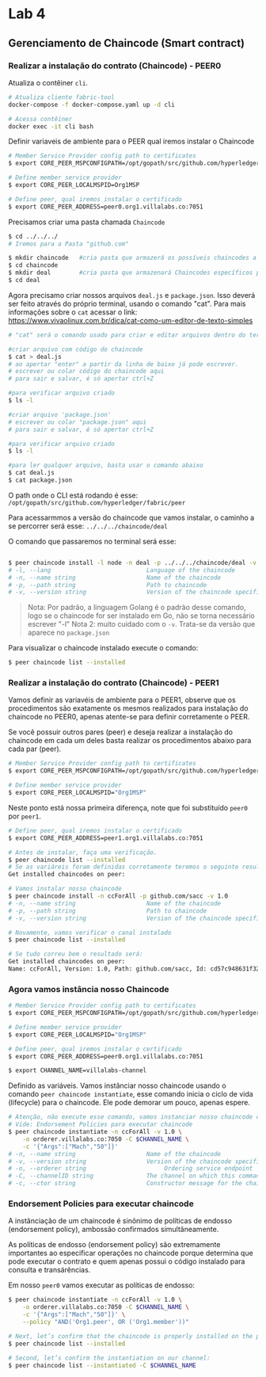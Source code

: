 # Lab 4

## Gerenciamento de Chaincode (Smart contract)

### Realizar a instalação do contrato (Chaincode) - PEER0

Atualiza o contêiner ``cli``.
~~~sh
# Atualiza cliente fabric-tool
docker-compose -f docker-compose.yaml up -d cli

# Acessa contêiner
docker exec -it cli bash
~~~

Definir variaveis de ambiente para o PEER qual iremos instalar o Chaincode
~~~sh
# Member Service Provider config path to certificates
$ export CORE_PEER_MSPCONFIGPATH=/opt/gopath/src/github.com/hyperledger/fabric/peer/crypto/peerOrganizations/org1.villalabs.co/users/Admin\@org1.villalabs.co/msp/

# Define member service provider
$ export CORE_PEER_LOCALMSPID=Org1MSP

# Define peer, qual iremos instalar o certificado
$ export CORE_PEER_ADDRESS=peer0.org1.villalabs.co:7051
~~~

Precisamos criar uma pasta chamada ``Chaincode``
~~~sh
$ cd ../../../
# Iremos para a Pasta "github.com"

$ mkdir chaincode   #cria pasta que armazerá os possíveis chaincodes a serem usados
$ cd chaincode
$ mkdir deal        #cria pasta que armazenará Chaincodes específicos para esse Lab
$ cd deal
~~~

Agora precisamo criar nossos arquivos ``deal.js`` e ``package.json``. Isso deverá ser feito através do próprio terminal, usando o comando "cat".
Para mais informações sobre o ``cat`` acessar o link: https://www.vivaolinux.com.br/dica/cat-como-um-editor-de-texto-simples

~~~sh
# "cat" será o comando usado para criar e editar arquivos dentro do terminal

#criar arquivo com código do chaincode
$ cat > deal.js
# ao apertar "enter" a partir da linha de baixo já pode escrever.
# escrever ou colar código do chaincode aqui
# para sair e salvar, é só apertar ctrl+Z

#para verificar arquivo criado
$ ls -l

#criar arquivo 'package.json'
# escrever ou colar "package.json" aqui
# para sair e salvar, é só apertar ctrl+Z

#para verificar arquivo criado
$ ls -l

#para ler qualquer arquivo, basta usar o comando abaixo
$ cat deal.js
$ cat package.json

~~~

O path onde o CLI está rodando é esse: ``/opt/gopath/src/github.com/hyperledger/fabric/peer``



Para acessarmmos a versão do chaincode que vamos instalar, o caminho a se percorrer será esse: ``../../../chaincode/deal``

O comando que passaremos no terminal será esse:

~~~sh

$ peer chaincode install -l node -n deal -p ../../../chaincode/deal -v 1.0.1
# -l, --lang                           Language of the chaincode
# -n, --name string                    Name of the chaincode
# -p, --path string                    Path to chaincode
# -v, --version string                 Version of the chaincode specified in install/instantiate/upgrade commands
~~~

> Nota: Por padrão, a linguagem Golang é o padrão desse comando, logo se o chaincode for ser instalado em Go, não se torna necessário escrever "-l"
> Nota 2: muito cuidado com o ``-v``. Trata-se da versão que aparece no ``package.json``

Para visualizar o chaincode instalado execute o comando:
~~~sh
$ peer chaincode list --installed
~~~

### Realizar a instalação do contrato (Chaincode) - PEER1
Vamos definir as variavéis de ambiente para o PEER1, observe que os procedimentos são exatamente os mesmos realizados para instalação do chaincode no PEER0, apenas atente-se para definir corretamente o PEER.

Se você possuir outros pares (peer) e deseja realizar a instalação do chaincode em cada um deles basta realizar os procedimentos abaixo para cada par (peer).

~~~sh
# Member Service Provider config path to certificates
$ export CORE_PEER_MSPCONFIGPATH=/opt/gopath/src/github.com/hyperledger/fabric/peer/crypto/peerOrganizations/org1.villalabs.co/users/Admin\@org1.villalabs.co/msp/

# Define member service provider
$ export CORE_PEER_LOCALMSPID="Org1MSP"
~~~

Neste ponto está nossa primeira diferença, note que foi substituído ``peer0`` por ``peer1``. 
~~~sh
# Define peer, qual iremos instalar o certificado
$ export CORE_PEER_ADDRESS=peer1.org1.villalabs.co:7051

# Antes de instalar, faça uma verificação.
$ peer chaincode list --installed
# Se as variáreis foram definidas corretamente teremos o seguinte resultado:
Get installed chaincodes on peer:

# Vamos instalar nosso chaincode
$ peer chaincode install -n ccForAll -p github.com/sacc -v 1.0
# -n, --name string                    Name of the chaincode
# -p, --path string                    Path to chaincode
# -v, --version string                 Version of the chaincode specified in install/instantiate/upgrade commands

# Novamente, vamos verificar o canal instalado
$ peer chaincode list --installed

# Se tudo correu bem o resultado será:
Get installed chaincodes on peer:
Name: ccForAll, Version: 1.0, Path: github.com/sacc, Id: cd57c948631f3241d19204c3502f2e779ed2a3e1e33e40a9592cf452f9c31a9a
~~~

### Agora vamos instância nosso Chaincode

~~~sh
# Member Service Provider config path to certificates
$ export CORE_PEER_MSPCONFIGPATH=/opt/gopath/src/github.com/hyperledger/fabric/peer/crypto/peerOrganizations/org1.villalabs.co/users/Admin\@org1.villalabs.co/msp/

# Define member service provider
$ export CORE_PEER_LOCALMSPID="Org1MSP"

# Define peer, qual iremos instalar o certificado
$ export CORE_PEER_ADDRESS=peer0.org1.villalabs.co:7051

$ export CHANNEL_NAME=villalabs-channel
~~~

Definido as variáveis. Vamos instânciar nosso chaincode usando o comando ``peer chaincode instantiate``, esse comando inicia o ciclo de vida (lifecycle) para o chaincode. Ele pode demorar um pouco, apenas espere.
~~~sh
# Atenção, não execute esse comando, vamos instanciar nosso chaincode com policies
# Vide: Endorsement Policies para executar chaincode
$ peer chaincode instantiate -n ccForAll -v 1.0 \
    -o orderer.villalabs.co:7050 -C $CHANNEL_NAME \
    -c '{"Args":["Mach","50"]}'
# -n, --name string                    Name of the chaincode
# -v, --version string                 Version of the chaincode specified in install/instantiate/upgrade commands
# -o, --orderer string                      Ordering service endpoint
# -C, --channelID string               The channel on which this command should be executed
# -c, --ctor string                    Constructor message for the chaincode in JSON format (default "{}")
~~~

### Endorsement Policies para executar chaincode
A instânciação de um chaincode é sinônimo de políticas de endosso (endorsement policy), ambossão confirmados simultâneamente.

As políticas de endosso (endorsement policy) são extremamente importantes ao especificar operações no chaincode porque determina que pode executar o contrato e quem apenas possui o código instalado para consulta e transárências.

Em nosso ``peer0`` vamos executar as políticas de endosso:
~~~sh
$ peer chaincode instantiate -n ccForAll -v 1.0 \
    -o orderer.villalabs.co:7050 -C $CHANNEL_NAME \
    -c '{"Args":["Mach","50"]}' \
    --policy "AND('Org1.peer', OR ('Org1.member'))"

# Next, let’s confirm that the chaincode is properly installed on the peer.
$ peer chaincode list --installed

# Second, let’s confirm the instantiation on our channel:
$ peer chaincode list --instantiated -C $CHANNEL_NAME
~~~
